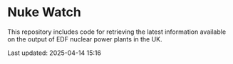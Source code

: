 # Nuke Watch

This repository includes code for retrieving the latest information available on the output of EDF nuclear power plants in the UK.

Last updated: 2025-04-14 15:16